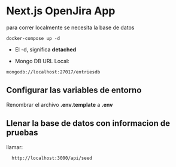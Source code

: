 # Next.js OpenJira App
para correr localmente se necesita la base de datos 
```
docker-compose up -d
```

* El -d, significa __detached__ 

* Mongo DB URL Local:
```
mongodb://localhost:27017/entriesdb
``` 

## Configurar las variables de entorno
Renombrar el archivo __.env.template__ a __.env__

## Llenar la base de datos con informacion de pruebas

llamar: 
``` 
  http://localhost:3000/api/seed
```
